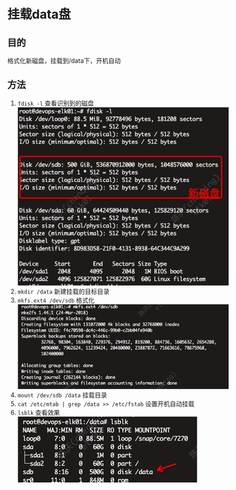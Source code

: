 # 挂载data盘

## 目的

格式化新磁盘，挂载到/data下，开机自动

## 方法

1. `fdisk -l` 查看识别到的磁盘 ![data_mount_1](data_mount_1.jpg)
2. `mkdir /data` 新建挂载的目标目录
3. `mkfs.ext4 /dev/sdb` 格式化 ![data_mount_2](data_mount_2.jpg)
4. `mount /dev/sdb /data` 挂载目录
5. `cat /etc/mtab | grep /data >> /etc/fstab` 设置开机自动挂载
6. `lsblk` 查看效果 ![data_mount_3](data_mount_3.jpg)